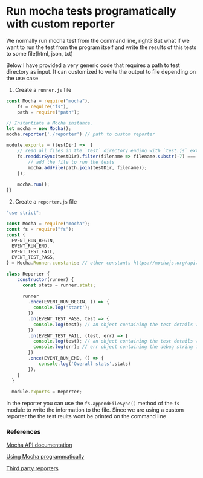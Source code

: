 # Run mocha tests programatically with custom reporter

We normally run mocha test from the command line, right? But what if we want to run the test from the program itself and write the results of this tests to some file(html, json, txt)

Below I have provided a very generic code that requires a path to test directory as input. It can customized to write the output to file depending on the use case

1. Create a `runner.js` file 

```js
const Mocha = require("mocha"),
    fs = require("fs"),
    path = require("path");

// Instantiate a Mocha instance.
let mocha = new Mocha();
mocha.reporter('./reporter') // path to custom reporter

module.exports = (testDir) =>  {
    // read all files in the `test` directory ending with `test.js` extension
    fs.readdirSync(testDir).filter(filename => filename.substr(-7) === "test.js").forEach(filename => {
        // add the file to run the tests
        mocha.addFile(path.join(testDir, filename));
    });
    
    mocha.run();    
}}
```

2. Create a `reporter.js` file

```js
"use strict";

const Mocha = require("mocha");
const fs = require("fs");
const {
  EVENT_RUN_BEGIN,
  EVENT_RUN_END,
  EVENT_TEST_FAIL,
  EVENT_TEST_PASS,
} = Mocha.Runner.constants; // other constants https://mochajs.org/api/runner.js.html

class Reporter {
    constructor(runner) {
      const stats = runner.stats;
  
      runner
        .once(EVENT_RUN_BEGIN, () => {
          console.log('start');
        })
        .on(EVENT_TEST_PASS, test => {
          console.log(test); // an object containing the test details with `state: passed`
        })
        .on(EVENT_TEST_FAIL, (test, err) => {
          console.log(test); // an object containing the test details with `state: failed`
          console.log(err); // err object containing the debug string for the failed test
        })
        .once(EVENT_RUN_END, () => {
            console.log('Overall stats',stats)
        });
    }
  }
  
  module.exports = Reporter;
```

In the reporter you can use the `fs.appendFileSync()` method of the `fs` module to write the information to the file.
Since we are using a custom reporter the the test reults wont be printed on the command line
### References

[Mocha API documentation](https://mochajs.org/api/mocha)

[Using Mocha programmatically](https://github.com/mochajs/mocha/wiki/Using-Mocha-programmatically)

[Third party reporters](https://github.com/mochajs/mocha/wiki/Third-party-reporters)
